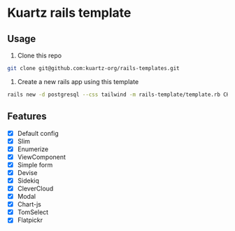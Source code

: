 # Kuartz rails template

## Usage

1. Clone this repo

```bash
git clone git@github.com:kuartz-org/rails-templates.git
```

1. Create a new rails app using this template

```bash
rails new -d postgresql --css tailwind -m rails-template/template.rb CHANGE_THIS_WITH_APP_NAME
```

## Features

- [X] Default config
- [X] Slim
- [X] Enumerize
- [X] ViewComponent
- [X] Simple form
- [X] Devise
- [X] Sidekiq
- [X] CleverCloud
- [X] Modal
- [X] Chart-js
- [X] TomSelect
- [X] Flatpickr
